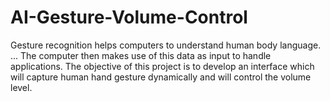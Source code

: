 # AI-Gesture-Volume-Control
Gesture recognition helps computers to understand human body language. ... The computer then makes use of this data as input to handle applications. The objective of this project is to develop an interface which will capture human hand gesture dynamically and will control the volume level.
